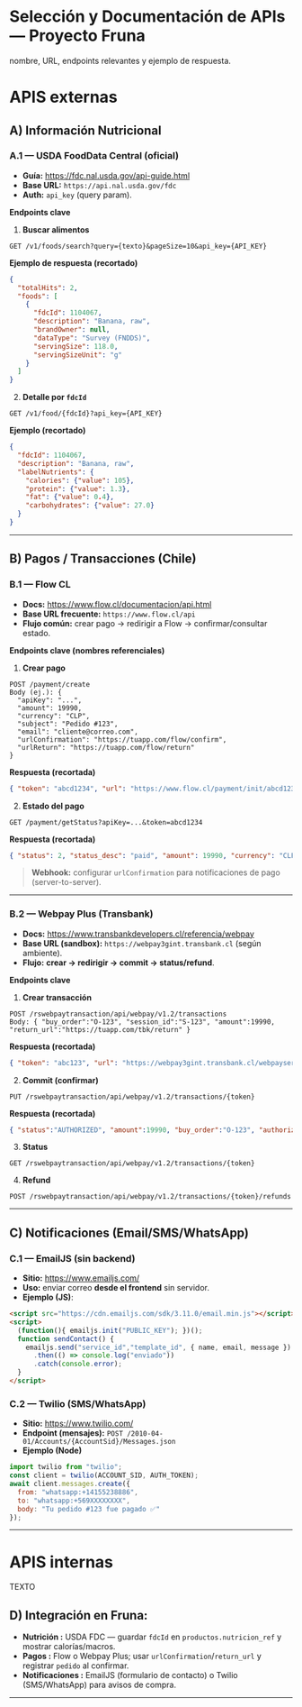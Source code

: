 # Selección y Documentación de APIs  — Proyecto Fruna
nombre, URL, endpoints relevantes y ejemplo de respuesta.
# APIS externas
## A) Información Nutricional

### A.1 — **USDA FoodData Central (oficial)**
- **Guía:** https://fdc.nal.usda.gov/api-guide.html
- **Base URL:** `https://api.nal.usda.gov/fdc`
- **Auth:** `api_key` (query param).

**Endpoints clave**
1) **Buscar alimentos**
```
GET /v1/foods/search?query={texto}&pageSize=10&api_key={API_KEY}
```
**Ejemplo de respuesta (recortado)**
```json
{
  "totalHits": 2,
  "foods": [
    {
      "fdcId": 1104067,
      "description": "Banana, raw",
      "brandOwner": null,
      "dataType": "Survey (FNDDS)",
      "servingSize": 118.0,
      "servingSizeUnit": "g"
    }
  ]
}
```

2) **Detalle por `fdcId`**
```
GET /v1/food/{fdcId}?api_key={API_KEY}
```
**Ejemplo (recortado)**
```json
{
  "fdcId": 1104067,
  "description": "Banana, raw",
  "labelNutrients": {
    "calories": {"value": 105},
    "protein": {"value": 1.3},
    "fat": {"value": 0.4},
    "carbohydrates": {"value": 27.0}
  }
}
```

---

## B) Pagos / Transacciones (Chile)

### B.1 — **Flow CL**
- **Docs:** https://www.flow.cl/documentacion/api.html
- **Base URL frecuente:** `https://www.flow.cl/api`
- **Flujo común:** crear pago → redirigir a Flow → confirmar/consultar estado.

**Endpoints clave (nombres referenciales)**
1) **Crear pago**
```
POST /payment/create
Body (ej.): {
  "apiKey": "...",
  "amount": 19990,
  "currency": "CLP",
  "subject": "Pedido #123",
  "email": "cliente@correo.com",
  "urlConfirmation": "https://tuapp.com/flow/confirm",
  "urlReturn": "https://tuapp.com/flow/return"
}
```
**Respuesta (recortada)**
```json
{ "token": "abcd1234", "url": "https://www.flow.cl/payment/init/abcd1234" }
```

2) **Estado del pago**
```
GET /payment/getStatus?apiKey=...&token=abcd1234
```
**Respuesta (recortada)**
```json
{ "status": 2, "status_desc": "paid", "amount": 19990, "currency": "CLP" }
```

> **Webhook:** configurar `urlConfirmation` para notificaciones de pago (server-to-server).

---

### B.2 — **Webpay Plus (Transbank)**
- **Docs:** https://www.transbankdevelopers.cl/referencia/webpay
- **Base URL (sandbox):** `https://webpay3gint.transbank.cl` (según ambiente).
- **Flujo:** **crear → redirigir → commit → status/refund**.

**Endpoints clave**
1) **Crear transacción**
```
POST /rswebpaytransaction/api/webpay/v1.2/transactions
Body: { "buy_order":"O-123", "session_id":"S-123", "amount":19990, "return_url":"https://tuapp.com/tbk/return" }
```
**Respuesta (recortada)**
```json
{ "token": "abc123", "url": "https://webpay3gint.transbank.cl/webpayserver/initTransaction" }
```

2) **Commit (confirmar)**
```
PUT /rswebpaytransaction/api/webpay/v1.2/transactions/{token}
```
**Respuesta (recortada)**
```json
{ "status":"AUTHORIZED", "amount":19990, "buy_order":"O-123", "authorization_code":"012345" }
```

3) **Status**
```
GET /rswebpaytransaction/api/webpay/v1.2/transactions/{token}
```

4) **Refund**
```
POST /rswebpaytransaction/api/webpay/v1.2/transactions/{token}/refunds
```


---

## C) Notificaciones (Email/SMS/WhatsApp)

### C.1 — **EmailJS** (sin backend)
- **Sitio:** https://www.emailjs.com/
- **Uso:** enviar correo **desde el frontend** sin servidor.
- **Ejemplo (JS)**:
```html
<script src="https://cdn.emailjs.com/sdk/3.11.0/email.min.js"></script>
<script>
  (function(){ emailjs.init("PUBLIC_KEY"); })();
  function sendContact() {
    emailjs.send("service_id","template_id", { name, email, message })
      .then(() => console.log("enviado"))
      .catch(console.error);
  }
</script>
```

### C.2 — **Twilio** (SMS/WhatsApp)
- **Sitio:** https://www.twilio.com/
- **Endpoint (mensajes):** `POST /2010-04-01/Accounts/{AccountSid}/Messages.json`
- **Ejemplo (Node)**
```js
import twilio from "twilio";
const client = twilio(ACCOUNT_SID, AUTH_TOKEN);
await client.messages.create({
  from: "whatsapp:+14155238886",
  to: "whatsapp:+569XXXXXXXX",
  body: "Tu pedido #123 fue pagado ✅"
});
```

---
# APIS internas
TEXTO

## D) Integración en Fruna:
- **Nutrición :** USDA FDC — guardar `fdcId` en `productos.nutricion_ref` y mostrar calorías/macros.
- **Pagos :** Flow o Webpay Plus; usar `urlConfirmation`/`return_url` y registrar `pedido` al confirmar.
- **Notificaciones :** EmailJS (formulario de contacto) o Twilio (SMS/WhatsApp) para avisos de compra.

---

